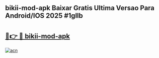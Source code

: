 ## bikii-mod-apk Baixar Gratis Ultima Versao Para Android/IOS 2025 #1gllb

# <h2><a href="https://ainizakaria.my?title=bikii-mod-apk&ref=20M">🔗👉 🔴 bikii-mod-apk</a></h2>

[![acn](https://github.com/user-attachments/assets/0f9c940e-d8b0-45ae-aac7-cd30a18b3e1c)](https://ainizakaria.my?title=bikii-mod-apk&ref=20M)

